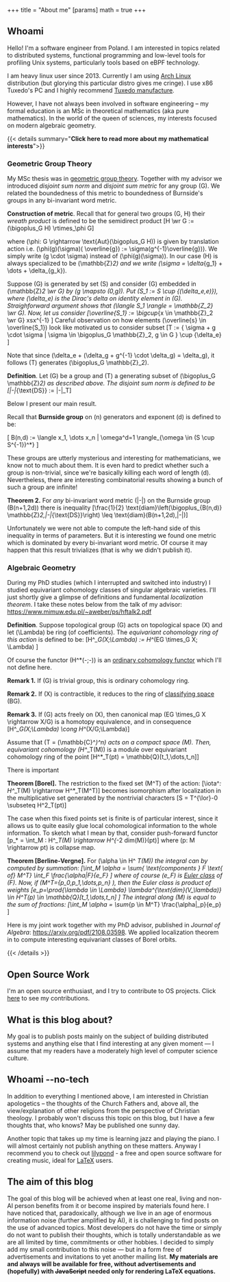 +++
title = "About me"
[params]
math = true
+++

## Whoami

Hello! I'm a software engineer from Poland. I am interested in topics related to distributed systems, functional
programming and low-level tools for profiling Unix systems, particularly tools based on eBPF technology.

I am heavy linux user since 2013. Currently I am using [Arch Linux](https://archlinux.org/) distribution (but glorying
this particular distro gives me cringe). I use x86 Tuxedo's PC and I highly
recommend [Tuxedo manufacture](https://www.tuxedocomputers.com/en).

However, I have not always been involved in software engineering – my formal education is an MSc in theoretical
mathematics (aka pure mathematics). In the world of the queen of sciences, my interests focused on modern algebraic
geometry.

{{< details summary="**Click here to read more about my mathematical interests**">}}

### Geometric Group Theory

My MSc thesis was in [geometric group theory](https://en.wikipedia.org/wiki/Geometric_group_theory). Together with my
advisor we introduced *disjoint sum norm* and *disjoint sum metric* for any group \(G\). We related the boundedness of
this metric to boundedness of Burnside's groups in any bi-invariant word metric.

**Construction of metric**. Recall that for general two groups \(G, H\) their *wreath product* is defined to be the
semidirect product \[H \wr G := (\bigoplus_G H) \rtimes_\phi G\]

where \(\phi: G \rightarrow \text{Aut}(\bigoplus_G H)\) is given by translation action i.e. \(\phi(g)(\sigma)(
\overline{g}) := \sigma(g^{-1}\overline{g})\). We simply write \(g \cdot \sigma\) instead of \(\phi(g)(\sigma)\). In our
case \(H\) is always specialized to be \(\mathbb{Z}_2\) and we write \(\sigma = \delta_{g_1} + \dots + \delta_{g_k}\).

Suppose \(G\) is generated by set \(S\) and consider \(G\) embedded in \(\mathbb{Z}_2 \wr G\) by \(g \mapsto (0,g)\).
Put \(S_1 := S \cup \{(\delta_e,e)\}\), where \(\delta_e\) is the Dirac's delta on identity element in \(G\).
Straighforward argument shows that \(\langle S_1 \rangle = \mathbb{Z_2} \wr G\). Now, let us consider \[\overline{S_1}
:= \bigcup_{x \in \mathbb{Z}_2 \wr G} xsx^{-1} \] Careful observation on how elements \(\overline{s} \in
\overline{S_1}\) look like motivated us to consider subset \[T := \{ \sigma + g \cdot \sigma | \sigma \in \bigoplus_G
\mathbb{Z}_2, g \in G \} \cup \{\delta_e\} \]

Note that since \(\delta_e + (\delta_g + g^{-1} \cdot \delta_g) = \delta_g\), it follows \(T\) generates \(\bigoplus_G
\mathbb{Z}_2\).

**Definition**. Let \(G\) be a group and \(T\) a generating subset of \(\bigoplus_G \mathbb{Z}_2\) as described above.
The disjoint sum norm is defined to be \[|-|_{\text{DS}} := |-|_T\]

Below I present our main result.

Recall that **Burnside group** on \(n\) generators and exponent \(d\) is defined to be:

\[ B(n,d) := \langle x_1, \dots x_n | \omega^d=1 \rangle_{\omega \in (S \cup S^{-1})^*} \]

These groups are utterly mysterious and interesting for mathematicians, we know not to much about them. It is even hard
to predict whether such a group is non-trivial, since we're basically killing each word of length \(d\). Nevertheless,
there are interesting combinatorial results showing a bunch of such a group are infinite!

**Theorem 2.** For *any* bi-invariant word metric \(|-|\) on the Burnside group \(B(n+1,2d)\) there is inequality
\[\frac{1}{2} \text{diam}\left(\bigoplus_{B(n,d)} \mathbb{Z}_2,|-|_{\text{DS}}\right) \leq \text{diam}(B(n+1,2d),|-|)\]

Unfortunately we were not able to compute the left-hand side of this inequality in terms of parameters. But it is
interesting we found one metric which is dominated by every bi-invariant word metric. Of course it may happen that this
result trivializes (that is why we didn't publish it).

### Algebraic Geometry

During my PhD studies (which I interrupted and switched into industry) I studied equivariant cohomology classes of
singular algebraic varieties. I'll just shortly give a glimpse of definitions and fundamental *localization theorem*. I
take these notes below from the talk of my advisor: https://www.mimuw.edu.pl/~aweber/ps/hftalk2.pdf

**Definition**. Suppose topological group \(G\) acts on topological space \(X\) and let \(\Lambda\) be ring (of
coefficients). The *equivariant cohomology ring of this action* is defined to be: \[H^*_G(X;\Lambda) := H^*(EG \times_G
X; \Lambda) \]

Of course the functor \(H^*(-;-)\) is an [ordinary cohomology functor](https://en.wikipedia.org/wiki/Cohomology_ring)
which I'll not define here.

**Remark 1.** If \(G\) is trivial group, this is ordinary cohomology ring.

**Remark 2.** If \(X\) is contractible, it reduces to the ring
of [classifying space](https://en.wikipedia.org/wiki/Classifying_space) \(BG\).

**Remark 3.** If \(G\) acts freely on \(X\), then canonical map \(EG \times_G X \rightarrow X/G\) is a homotopy
equivalence, and in consequence \[H^*_G(X;\Lambda) \cong H^*(X/G;\Lambda)\]

Assume that \(T = (\mathbb{C}^*)^n\) acts on a compact space \(M\). Then, equivariant cohomology \(H^*_T(M)\) is a module
over equivariant cohomology ring of the point \[H^*_T(pt) = \mathbb{Q}[t_1,\dots,t_n]\]

There is important

**Theorem [Borel].** The restriction to the fixed set \(M^T\) of the action: \[\iota^*: H^*_T(M)
\rightarrow H^*_T(M^T)\] becomes isomorphism after localization in the multiplicative set generated by the nontrivial
characters \[S = T^{\lor}-0 \subseteq H^2_T(pt)\]

The case when this fixed points set is finite is of particular interest, since it allows us to quite easily glue local
cohomological information to the whole information. To sketch what I mean by that, consider push-forward functor \[p_* =
\int_M : H^*_T(M) \rightarrow H^{*-2 dim(M)}(pt)\] where \(p: M \rightarrow pt\) is collapse map.

**Theorem [Berline-Vergne].** For \(\alpha \in H^
*_T(M)\) the integral can by computed by summation: \[\int_M \alpha = \sum_{ \text{components } F \text{ of} M^T} \int_F
\frac{\alpha|_F}{e_F} \] where of course \(e_F\) is [Euler class](https://en.wikipedia.org/wiki/Euler_class) of \(F\).
Now, if \(M^T=\{p_0,p_1,\dots,p_n\} \), then the Euler class is product of weights \[e_p=\prod_{\lambda \in \Lambda}
\lambda^{\text{dim}(V_\lambda)} \in H^*_T(p) \in \mathbb{Q}[t_1,\dots,t_n] \] The integral along \(M\) is equal to the
sum of fractions: \[\int_M \alpha = \sum_{p \in M^T} \frac{\alpha|_p}{e_p} \]

Here is my joint work together with my PhD advisor, published in *Journal of Algebra*: https://arxiv.org/pdf/2108.03598.
We applied localization theorem in to compute interesting equivariant classes of Borel orbits.

{{< /details >}}

## Open Source Work

I'm an open source enthusiast, and I try to contribute to OS projects. Click [here](/opensource) to see my
contributions.

## What is this blog about?

My goal is to publish posts mainly on the subject of building distributed systems and anything else that I find
interesting at any given moment — I assume that my readers have a moderately high level of computer science culture.

## Whoami --no-tech

In addition to everything I mentioned above, I am interested in Christian apologetics – the thoughts of the Church
Fathers and, above all, the view/explanation of other religions from the perspective of Christian theology. I probably
won't discuss this topic on this blog, but I have a few thoughts that, who knows? May be published one sunny day.

Another topic that takes up my time is learning jazz and playing the piano. I will almost certainly not publish anything
on these matters. Anyway I recommend you to check out [lilypond](https://lilypond.org/) - a free and open source
software for creating music, ideal for [LaTeX](https://en.wikipedia.org/wiki/LaTeX) users.

## The aim of this blog

The goal of this blog will be achieved when at least one real, living and non-AI person benefits from it or become
inspired by materials found here. I have noticed that, paradoxically, although we live in an age of enormous information
noise (further amplified by AI), it is challenging to find posts on the use of advanced topics. Most developers do not
have the time or simply do not want to publish their thoughts, which is totally understandable as we are all limited by
time, commitments or other hobbies. I decided to simply add my small contribution to this noise — but in a form free of
advertisements and invitations to yet another mailing list. __My materials are and always will be available for free,
without advertisements and (hopefully) with ~~JavaScript~~ needed only for rendering LaTeX equations.__